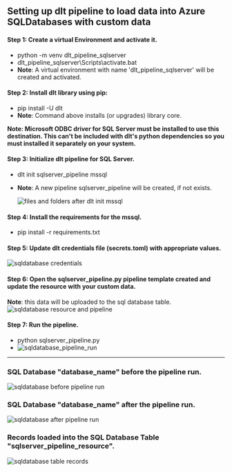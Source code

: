 ## Setting up dlt pipeline to load data into Azure SQLDatabases with custom data

#### Step 1: Create a virtual Environment and activate it.
- python -m venv dlt_pipeline_sqlserver
- dlt_pipeline_sqlserver\Scripts\activate.bat
- 
  **Note**: A virtual environment with name 'dlt_pipeline_sqlserver' will be created and activated.

#### Step 2: Install dlt library using pip: 
- pip install -U dlt
- 
  **Note**: Command above installs (or upgrades) library core.
  
**Note: Microsoft ODBC driver for SQL Server must be installed to use this destination. 
This can't be included with dlt's python dependencies so you must installed it separately on your system.**

#### Step 3: Initialize dlt pipeline for SQL Server. 
- dlt init sqlserver_pipeline mssql
- 
  **Note**: A new pipeline sqlserver_pipeline will be created, if not exists.

  ![files and folders after dlt init mssql](https://github.com/oyemishra/dlt_case_study/assets/73794797/8f83e9c0-e7df-4b7f-a2bc-6914f8383e39)

#### Step 4: Install the requirements for the mssql.
- pip install -r requirements.txt

#### Step 5: Update dlt credentials file (secrets.toml) with appropriate values.
  ![sqldatabase credentials](https://github.com/oyemishra/dlt_case_study/assets/73794797/1a7bb23c-77bc-443c-ae56-bb05e306ef3e)

#### Step 6: Open the sqlserver_pipeline.py pipeline template created and update the resource with your custom data.

  **Note**: this data will be uploaded to the sql database table.
  ![sqldatabase resource and pipeline](https://github.com/oyemishra/dlt_case_study/assets/73794797/4e88d453-8533-422d-8a1e-b8538998dd1a)

#### Step 7: Run the pipeline.
- python sqlserver_pipeline.py
- 
  ![sqldatabase_pipeline_run](https://github.com/oyemishra/dlt_case_study/assets/73794797/69bc86cd-1c33-4f9f-92ee-563f21def14d)

_____________________________________________________________________________________________________________________________________________
### SQL Database "database_name" before the pipeline run.
  ![sqldatabase before pipeline run](https://github.com/oyemishra/dlt_case_study/assets/73794797/3fba158d-93ef-4446-94e8-080c9d16133a)

### SQL Database "database_name" after the pipeline run.
  ![sqldatabase after pipeline run](https://github.com/oyemishra/dlt_case_study/assets/73794797/ae306d2b-98ae-4fd3-b31b-e5c44619c7eb)

### Records loaded into the SQL Database Table "sqlserver_pipeline_resource".
  ![sqldatabase table records](https://github.com/oyemishra/dlt_case_study/assets/73794797/d89ae252-2d59-41a8-ab2e-24da4734c2f2)

